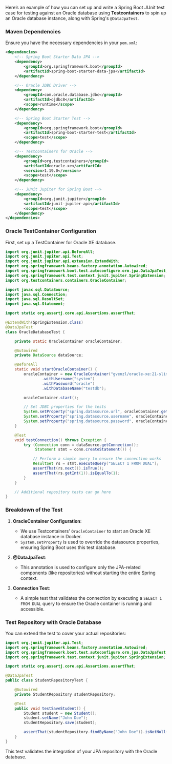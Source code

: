 Here’s an example of how you can set up and write a Spring Boot JUnit test case for testing against an Oracle database using **Testcontainers** to spin up an Oracle database instance, along with Spring's `@DataJpaTest`.

### Maven Dependencies
Ensure you have the necessary dependencies in your `pom.xml`:

```xml
<dependencies>
    <!-- Spring Boot Starter Data JPA -->
    <dependency>
        <groupId>org.springframework.boot</groupId>
        <artifactId>spring-boot-starter-data-jpa</artifactId>
    </dependency>

    <!-- Oracle JDBC Driver -->
    <dependency>
        <groupId>com.oracle.database.jdbc</groupId>
        <artifactId>ojdbc8</artifactId>
        <scope>runtime</scope>
    </dependency>

    <!-- Spring Boot Starter Test -->
    <dependency>
        <groupId>org.springframework.boot</groupId>
        <artifactId>spring-boot-starter-test</artifactId>
        <scope>test</scope>
    </dependency>

    <!-- Testcontainers for Oracle -->
    <dependency>
        <groupId>org.testcontainers</groupId>
        <artifactId>oracle-xe</artifactId>
        <version>1.19.0</version>
        <scope>test</scope>
    </dependency>

    <!-- JUnit Jupiter for Spring Boot -->
    <dependency>
        <groupId>org.junit.jupiter</groupId>
        <artifactId>junit-jupiter-api</artifactId>
        <scope>test</scope>
    </dependency>
</dependencies>
```

### Oracle TestContainer Configuration
First, set up a TestContainer for Oracle XE database.

```java
import org.junit.jupiter.api.BeforeAll;
import org.junit.jupiter.api.Test;
import org.junit.jupiter.api.extension.ExtendWith;
import org.springframework.beans.factory.annotation.Autowired;
import org.springframework.boot.test.autoconfigure.orm.jpa.DataJpaTest;
import org.springframework.test.context.junit.jupiter.SpringExtension;
import org.testcontainers.containers.OracleContainer;

import javax.sql.DataSource;
import java.sql.Connection;
import java.sql.ResultSet;
import java.sql.Statement;

import static org.assertj.core.api.Assertions.assertThat;

@ExtendWith(SpringExtension.class)
@DataJpaTest
class OracleDatabaseTest {

    private static OracleContainer oracleContainer;

    @Autowired
    private DataSource dataSource;

    @BeforeAll
    static void startOracleContainer() {
        oracleContainer = new OracleContainer("gvenzl/oracle-xe:21-slim-faststart")
                .withUsername("system")
                .withPassword("oracle")
                .withDatabaseName("testdb");

        oracleContainer.start();

        // Set JDBC properties for the tests
        System.setProperty("spring.datasource.url", oracleContainer.getJdbcUrl());
        System.setProperty("spring.datasource.username", oracleContainer.getUsername());
        System.setProperty("spring.datasource.password", oracleContainer.getPassword());
    }

    @Test
    void testConnection() throws Exception {
        try (Connection conn = dataSource.getConnection();
             Statement stmt = conn.createStatement()) {

            // Perform a simple query to ensure the connection works
            ResultSet rs = stmt.executeQuery("SELECT 1 FROM DUAL");
            assertThat(rs.next()).isTrue();
            assertThat(rs.getInt(1)).isEqualTo(1);
        }
    }

    // Additional repository tests can go here
}
```

### Breakdown of the Test

1. **OracleContainer Configuration**:
   - We use Testcontainers' `OracleContainer` to start an Oracle XE database instance in Docker.
   - `System.setProperty` is used to override the datasource properties, ensuring Spring Boot uses this test database.

2. **@DataJpaTest**:
   - This annotation is used to configure only the JPA-related components (like repositories) without starting the entire Spring context.

3. **Connection Test**:
   - A simple test that validates the connection by executing a `SELECT 1 FROM DUAL` query to ensure the Oracle container is running and accessible.

### Test Repository with Oracle Database

You can extend the test to cover your actual repositories:

```java
import org.junit.jupiter.api.Test;
import org.springframework.beans.factory.annotation.Autowired;
import org.springframework.boot.test.autoconfigure.orm.jpa.DataJpaTest;
import org.springframework.test.context.junit.jupiter.SpringExtension;

import static org.assertj.core.api.Assertions.assertThat;

@DataJpaTest
public class StudentRepositoryTest {

    @Autowired
    private StudentRepository studentRepository;

    @Test
    public void testSaveStudent() {
        Student student = new Student();
        student.setName("John Doe");
        studentRepository.save(student);

        assertThat(studentRepository.findByName("John Doe")).isNotNull();
    }
}
```

This test validates the integration of your JPA repository with the Oracle database.